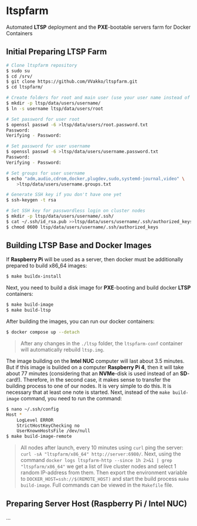# ltspfarm

Automated **LTSP** deployment and the **PXE**-bootable servers farm for Docker Containers


## Initial Preparing LTSP Farm

```sh
# Clone ltspfarm repository
$ sudo su
$ cd /srv/
$ git clone https://github.com/VVakko/ltspfarm.git
$ cd ltspfarm/

# Create folders for root and main user (use your user name instead of username in commands)
$ mkdir -p ltsp/data/users/username/
$ ln -s username ltsp/data/users/root

# Set password for user root
$ openssl passwd -6 >ltsp/data/users/root.password.txt
Password: 
Verifying - Password: 

# Set password for user username
$ openssl passwd -6 >ltsp/data/users/username.password.txt
Password: 
Verifying - Password: 

# Set groups for user username
$ echo "adm,audio,cdrom,docker,plugdev,sudo,systemd-journal,video" \
    >ltsp/data/users/username.groups.txt

# Generate SSH key if you don't have one yet
$ ssh-keygen -t rsa

# Set SSH key for passwordless login on cluster nodes
$ mkdir -p ltsp/data/users/username/.ssh/
$ cat ~/.ssh/id_rsa.pub >>ltsp/data/users/username/.ssh/authorized_keys
$ chmod 0600 ltsp/data/users/username/.ssh/authorized_keys
```


## Building LTSP Base and Docker Images

If **Raspberry Pi** will be used as a server, then docker must be additionally prepared to build x86_64 images:
```sh
$ make buildx-install
```

Next, you need to build a disk image for **PXE**-booting and build docker **LTSP** containers:
```sh
$ make build-image
$ make build-ltsp
```

After building the images, you can run our docker containers:
```sh
$ docker compose up --detach
```
> After any changes in the `./ltsp` folder, the `ltspfarm-conf` container will automatically rebuild `ltsp.img`.

The image building on the **Intel NUC** computer will last about 3.5 minutes. But if this image is builded on a computer **Raspberry Pi 4**, then it will take about 77 minutes (considering that an **NVMe**-disk is used instead of an **SD**-card!). Therefore, in the second case, it makes sense to transfer the building process to one of our nodes. It is very simple to do this. It is necessary that at least one note is started. Next, instead of the `make build-image` command, you need to run the command:
```sh
$ nano ~/.ssh/config
Host *
    LogLevel ERROR
    StrictHostKeyChecking no
    UserKnownHostsFile /dev/null
$ make build-image-remote
```
> All nodes after launch, every 10 minutes using `curl` ping the server: `curl -sA "ltspfarm/x86_64" http://server:6980/`. Next, using the command `docker logs ltspfarm-http --since 1h 2>&1 | grep "ltspfarm/x86_64"` we get a list of live cluster nodes and select 1 random IP-address from them. Then export the environment variable to `DOCKER_HOST=ssh://$(REMOTE_HOST)` and start the build process `make build-image`. Full commands can be viewed in the `Makefile` file.

## Preparing Server Host (Raspberry Pi / Intel NUC)

...
